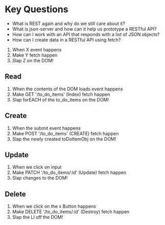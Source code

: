 # Key Questions
* What is REST again and why do we still care about it?
* What is json-server and how can it help us prototype a RESTful API?
* How can I work with an API that responds with a list of JSON objects?
* How can I create data in a RESTful API using fetch?

1. When X event happens
2. Make Y fetch happen
3. Slap Z on the DOM!


## Read

1. When the contents of the DOM loads event happens
2. Make GET '/to_do_items' (Index) fetch happen
3. Slap forEACH of the to_do_items on the DOM!

## Create

1. When the submit event happens
2. Make POST '/to_do_items' (CREATE) fetch happen
3. Slap the newly created toDoItemObj on the DOM!


## Update

1. When we click on input
2. Make PATCH '/to_do_items/:id' (Update) fetch happen
3. Slap changes to the DOM!

## Delete

1. When we click on the x Button happens
2. Make DELETE '/to_do_items/:id' (Destroy) fetch happen
3. Slap the LI off the DOM!























<!--  -->
